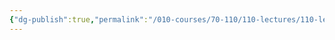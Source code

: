 ```yaml
---
{"dg-publish":true,"permalink":"/010-courses/70-110/110-lectures/110-lecture-6/","dgHomeLink":true,"dgPassFrontmatter":false,"dgShowBacklinks":true,"dgShowLocalGraph":true,"dgShowInlineTitle":false}
---
```


